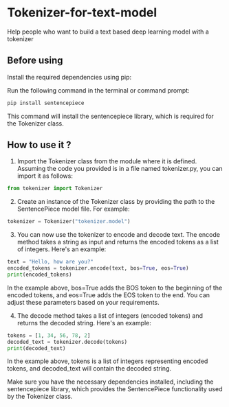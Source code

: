 # Tokenizer-for-text-model

Help people who want to build a text based deep learning model with a tokenizer

## Before using

Install the required dependencies using pip:

Run the following command in the terminal or command prompt:
```bash
pip install sentencepiece
```
This command will install the sentencepiece library, which is required for the Tokenizer class.


## How to use it ?

1. Import the Tokenizer class from the module where it is defined. Assuming the code you provided is in a file named tokenizer.py, you can import it as follows:

```python
from tokenizer import Tokenizer
```

2. Create an instance of the Tokenizer class by providing the path to the SentencePiece model file. For example:

```python
tokenizer = Tokenizer("tokenizer.model")
```

3. You can now use the tokenizer to encode and decode text. The encode method takes a string as input and returns the encoded tokens as a list of integers. Here's an example:

```python
text = "Hello, how are you?"
encoded_tokens = tokenizer.encode(text, bos=True, eos=True)
print(encoded_tokens)
```

In the example above, bos=True adds the BOS token to the beginning of the encoded tokens, and eos=True adds the EOS token to the end. You can adjust these parameters based on your requirements.

4. The decode method takes a list of integers (encoded tokens) and returns the decoded string. Here's an example:

```python
tokens = [1, 34, 56, 78, 2]
decoded_text = tokenizer.decode(tokens)
print(decoded_text)
```

In the example above, tokens is a list of integers representing encoded tokens, and decoded_text will contain the decoded string.

Make sure you have the necessary dependencies installed, including the sentencepiece library, which provides the SentencePiece functionality used by the Tokenizer class.
